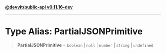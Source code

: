 [**@devvit/public-api v0.11.16-dev**](../README.md)

---

# Type Alias: PartialJSONPrimitive

> **PartialJSONPrimitive** = `boolean` \| `null` \| `number` \| `string` \| `undefined`

